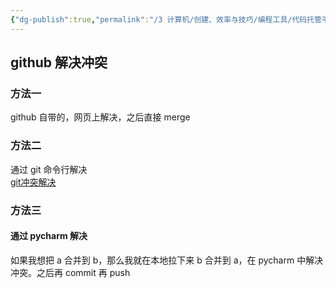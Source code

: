 ```yaml
---
{"dg-publish":true,"permalink":"/3 计算机/创建、效率与技巧/编程工具/代码托管平台/github/github解决git冲突/","title":"github解决git冲突"}
---
```



## github 解决冲突
### 方法一
github 自带的，网页上解决，之后直接 merge
### 方法二
通过 git 命令行解决  
[git冲突解决](../../git/git冲突解决.md)
### 方法三
#### 通过 pycharm 解决
如果我想把 a 合并到 b，那么我就在本地拉下来 b 合并到 a，在 pycharm 中解决冲突。之后再 commit 再 push